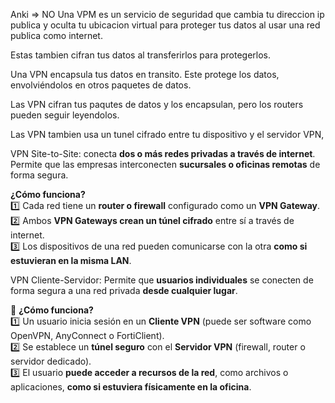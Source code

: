 Anki => NO
Una VPM es un servicio de seguridad que cambia tu direccion ip publica y oculta tu ubicacion virtual para proteger tus datos al usar una red publica como internet. 

Estas tambien cifran tus datos al transferirlos para protegerlos. 

Una VPN encapsula tus datos en transito. Este protege los datos, envolviéndolos en otros paquetes de datos. 

Las VPN cifran tus paqutes de datos y los encapsulan, pero los routers pueden seguir leyendolos. 

Las VPN tambien usa un tunel cifrado entre tu dispositivo y el servidor VPN, 

VPN Site-to-Site: conecta **dos o más redes privadas a través de internet**. Permite que las empresas interconecten **sucursales o oficinas remotas** de forma segura.

**¿Cómo funciona?**  
1️⃣ Cada red tiene un **router o firewall** configurado como un **VPN Gateway**.  
2️⃣ Ambos **VPN Gateways crean un túnel cifrado** entre sí a través de internet.  
3️⃣ Los dispositivos de una red pueden comunicarse con la otra **como si estuvieran en la misma LAN**.

VPN Cliente-Servidor: Permite que **usuarios individuales** se conecten de forma segura a una red privada **desde cualquier lugar**.

📌 **¿Cómo funciona?**  
1️⃣ Un usuario inicia sesión en un **Cliente VPN** (puede ser software como OpenVPN, AnyConnect o FortiClient).  
2️⃣ Se establece un **túnel seguro** con el **Servidor VPN** (firewall, router o servidor dedicado).  
3️⃣ El usuario **puede acceder a recursos de la red**, como archivos o aplicaciones, **como si estuviera físicamente en la oficina**.

